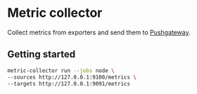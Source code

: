 # Metric collector

Collect metrics from exporters and send them to [Pushgateway][Pushgateway].

## Getting started

```bash
metric-collector run --jobs node \
--sources http://127.0.0.1:9100/metrics \
--targets http://127.0.0.1:9091/metrics
```

[Pushgateway]: https://prometheus.io/docs/practices/pushing/ "When to use the Pushgateway"
